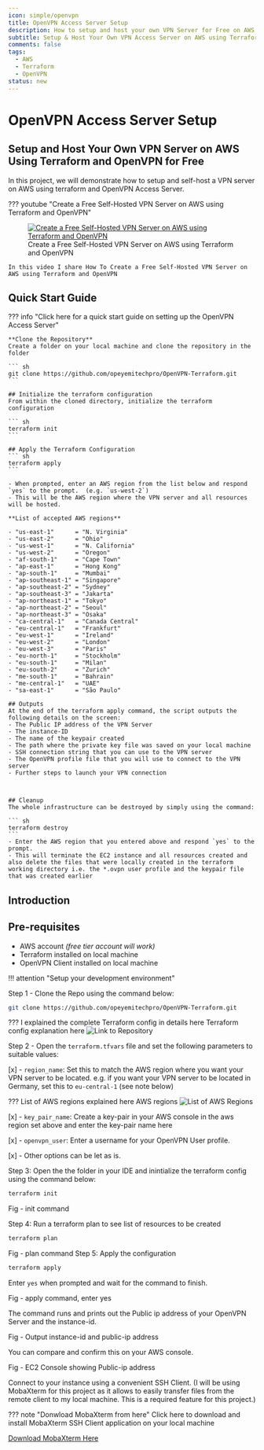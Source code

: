 ```yaml
---
icon: simple/openvpn
title: OpenVPN Access Server Setup
description: How to setup and host your own VPN Server for Free on AWS using Terraform & OpenVPN
subtitle: Setup & Host Your Own VPN Access Server on AWS using Terraform
comments: false 
tags:
  - AWS
  - Terraform
  - OpenVPN
status: new
---
```


# **OpenVPN Access Server Setup**

## Setup and Host Your Own VPN Server on AWS Using Terraform and OpenVPN for Free

In this project, we will demonstrate how to setup and self-host a VPN server on AWS using terraform and OpenVPN Access Server.

??? youtube "Create a Free Self-Hosted VPN Server on AWS using Terraform and OpenVPN"
    <figure markdown="1">
    [![Create a Free Self-Hosted VPN Server on AWS using Terraform and OpenVPN](../../assets/images/300_Credit-YT-Thumbnail.png "Create a Free Self-Hosted VPN Server on AWS using Terraform and OpenVPN")](https://www.youtube.com/@opeyemitechpro)
    <figcaption>Create a Free Self-Hosted VPN Server on AWS using Terraform and OpenVPN</figcaption>
    </figure>

    In this video I share How To Create a Free Self-Hosted VPN Server on AWS using Terraform and OpenVPN

## **Quick Start Guide**

??? info "Click here for a quick start guide on setting up the OpenVPN Access Server"

    **Clone the Repository** 
    Create a folder on your local machine and clone the repository in the folder

    ``` sh
    git clone https://github.com/opeyemitechpro/OpenVPN-Terraform.git
    ```
    
    ## Initialize the terraform configuration
    From within the cloned directory, initialize the terraform configuration

    ``` sh
    terraform init
    ```

    ## Apply the Terraform Configuration
    ``` sh
    terraform apply
    ```

    - When prompted, enter an AWS region from the list below and respond `yes` to the prompt.  (e.g. `us-west-2`)
    - This will be the AWS region where the VPN server and all resources will be hosted. 

    **List of accepted AWS regions**

    - "us-east-1"      = "N. Virginia"
    - "us-east-2"      = "Ohio"
    - "us-west-1"      = "N. California"
    - "us-west-2"      = "Oregon"
    - "af-south-1"     = "Cape Town"
    - "ap-east-1"      = "Hong Kong"
    - "ap-south-1"     = "Mumbai"
    - "ap-southeast-1" = "Singapore"
    - "ap-southeast-2" = "Sydney"
    - "ap-southeast-3" = "Jakarta"
    - "ap-northeast-1" = "Tokyo"
    - "ap-northeast-2" = "Seoul"
    - "ap-northeast-3" = "Osaka"
    - "ca-central-1"   = "Canada Central"
    - "eu-central-1"   = "Frankfurt"
    - "eu-west-1"      = "Ireland"
    - "eu-west-2"      = "London"
    - "eu-west-3"      = "Paris"
    - "eu-north-1"     = "Stockholm"
    - "eu-south-1"     = "Milan"
    - "eu-south-2"     = "Zurich"
    - "me-south-1"     = "Bahrain"
    - "me-central-1"   = "UAE"
    - "sa-east-1"      = "São Paulo"

    ## Outputs
    At the end of the terraform apply command, the script outputs the following details on the screen:
    - The Public IP address of the VPN Server
    - The instance-ID
    - The name of the keypair created
    - The path where the private key file was saved on your local machine
    - SSH connection string that you can use to the VPN server
    - The OpenVPN profile file that you will use to connect to the VPN server
    - Further steps to launch your VPN connection



    ## Cleanup
    The whole infrastructure can be destroyed by simply using the command:

    ``` sh
    terraform destroy
    ```
    - Enter the AWS region that you entered above and respond `yes` to the prompt.
    - This will terminate the EC2 instance and all resources created and also delete the files that were locally created in the terraform working directory i.e. the *.ovpn user profile and the keypair file that was created earlier 


## Introduction

## Pre-requisites

- AWS account _(free tier account will work)_
- Terraform installed on local machine
- OpenVPN Client installed on local machine

!!! attention "Setup your development environment" 


Step 1 - Clone the Repo using the command below: 

``` sh
git clone https://github.com/opeyemitechpro/OpenVPN-Terraform.git
```

??? I explained the complete Terraform config in details here 
    Terraform config explanation here
    ![Link to Repository](https://github.com/opeyemitechpro/OpenVPN-Terraform-Setup)

Step 2 - Open the `terraform.tfvars` file and set the following parameters to suitable values:

[x] - `region_name`: Set this to match the AWS region where you want your VPN server to be located. e.g. if you want your VPN server to be located in Germany, set this to `eu-central-1` (see note below)

??? List of AWS regions explained here
    AWS regions
    ![List of AWS Regions](../../assets/images/list-of-aws-regions.png "List of AWS Regions")

[x] - `key_pair_name`: Create a key-pair in your AWS console in the aws region set above and enter the key-pair name here

[x] - `openvpn_user`: Enter a username for your OpenVPN User profile.

[x] - Other options can be let as is.

Step 3: Open the the folder in your IDE and inintialize the terraform config using the command below:

``` sh
terraform init
```
Fig - init command

Step 4: Run a terraform plan to see list of resources to be created

``` sh
terraform plan
```
Fig - plan command
Step 5: Apply the configuration

``` sh
terraform apply
```

Enter `yes` when prompted and wait for the command to finish.

Fig - apply command, enter yes

The command runs and prints out the Public ip address of your OpenVPN Server and the instance-id.  

Fig - Output instance-id and public-ip address

You can compare and confirm this on your AWS console.

Fig - EC2 Console showing Public-ip address

Connect to your instance using a convenient SSH Client. 
(I will be using MobaXterm for this project as it allows to easily transfer files from the remote client to my local machine. This is a required feature for this project.)

??? note "Donwload MobaXterm from here"
    Click here to download and install MobaXterm SSH Client application on your local machine


[Download MobaXterm Here](https://mobaxterm.mobatek.net)

